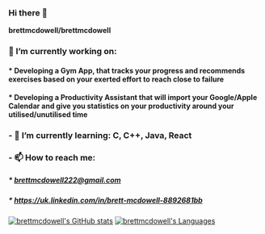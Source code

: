 ### Hi there 👋

**brettmcdowell/brettmcdowell**

### 🔭 I’m currently working on:
#### * Developing a Gym App, that tracks your progress and recommends exercises based on your exerted effort to reach close to failure
#### * Developing a Productivity Assistant that will import your Google/Apple Calendar and give you statistics on your productivity around your utilised/unutilised time
### - 🌱 I’m currently learning: C, C++, Java, React
### - 📫 How to reach me:
  ##### * brettmcdowell222@gmail.com
  ##### * https://uk.linkedin.com/in/brett-mcdowell-8892681bb

[![brettmcdowell's GitHub stats](https://github-readme-stats.vercel.app/api?username=brettmcdowell&show_icons=true&include_all_commits=true&hide_border=true&count_private=true&theme=transparent)](https://github.com/brettmcdowell/)
[![brettmcdowell's Languages](https://github-readme-stats.vercel.app/api/top-langs/?username=brettmcdowell&layout=compact&hide_border=true&hide=shell&langs_count=7&count_private=true&exclude_repo=durhack-2022&theme=transparent)](https://github.com/brettmcdowell?tab=repositories)
